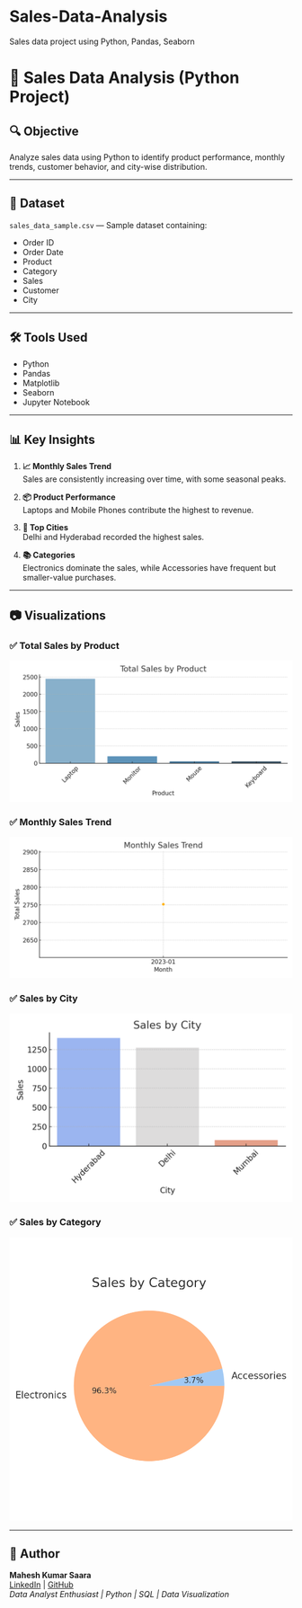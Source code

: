 # Sales-Data-Analysis
Sales data project using Python, Pandas, Seaborn
# 🛒 Sales Data Analysis (Python Project)

## 🔍 Objective
Analyze sales data using Python to identify product performance, monthly trends, customer behavior, and city-wise distribution.

---

## 📁 Dataset
`sales_data_sample.csv` — Sample dataset containing:
- Order ID
- Order Date
- Product
- Category
- Sales
- Customer
- City

---

## 🛠 Tools Used
- Python
- Pandas
- Matplotlib
- Seaborn
- Jupyter Notebook

---

## 📊 Key Insights

1. **📈 Monthly Sales Trend**  
   Sales are consistently increasing over time, with some seasonal peaks.

2. **📦 Product Performance**  
   Laptops and Mobile Phones contribute the highest to revenue.

3. **🌆 Top Cities**  
   Delhi and Hyderabad recorded the highest sales.

4. **📚 Categories**  
   Electronics dominate the sales, while Accessories have frequent but smaller-value purchases.

---

## 📷 Visualizations

### ✅ Total Sales by Product
![Sales by Product](screenshots/total_sales_by_product.png)

### ✅ Monthly Sales Trend
![Monthly Sales](screenshots/monthly_sales_trend.png)

### ✅ Sales by City
![City Sales](screenshots/sales_by_city.png)

### ✅ Sales by Category
![Category Sales](screenshots/sales_by_category.png)

---

## 📌 Author
**Mahesh Kumar Saara**  
[LinkedIn](https://www.linkedin.com/) | [GitHub](https://github.com/)  
_Data Analyst Enthusiast | Python | SQL | Data Visualization_


